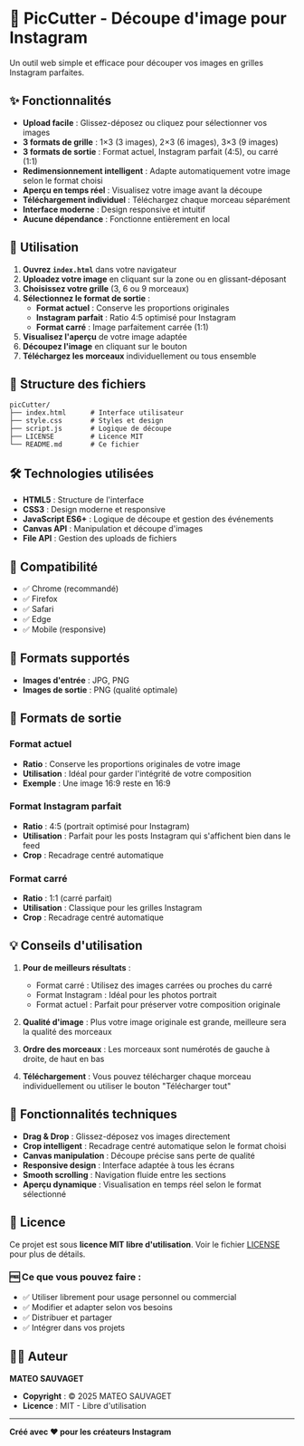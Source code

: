 # 📸 PicCutter - Découpe d'image pour Instagram

Un outil web simple et efficace pour découper vos images en grilles Instagram parfaites.

## ✨ Fonctionnalités

- **Upload facile** : Glissez-déposez ou cliquez pour sélectionner vos images
- **3 formats de grille** : 1×3 (3 images), 2×3 (6 images), 3×3 (9 images)
- **3 formats de sortie** : Format actuel, Instagram parfait (4:5), ou carré (1:1)
- **Redimensionnement intelligent** : Adapte automatiquement votre image selon le format choisi
- **Aperçu en temps réel** : Visualisez votre image avant la découpe
- **Téléchargement individuel** : Téléchargez chaque morceau séparément
- **Interface moderne** : Design responsive et intuitif
- **Aucune dépendance** : Fonctionne entièrement en local

## 🚀 Utilisation

1. **Ouvrez `index.html`** dans votre navigateur
2. **Uploadez votre image** en cliquant sur la zone ou en glissant-déposant
3. **Choisissez votre grille** (3, 6 ou 9 morceaux)
4. **Sélectionnez le format de sortie** :
   - **Format actuel** : Conserve les proportions originales
   - **Instagram parfait** : Ratio 4:5 optimisé pour Instagram
   - **Format carré** : Image parfaitement carrée (1:1)
5. **Visualisez l'aperçu** de votre image adaptée
6. **Découpez l'image** en cliquant sur le bouton
7. **Téléchargez les morceaux** individuellement ou tous ensemble

## 📁 Structure des fichiers

```
picCutter/
├── index.html      # Interface utilisateur
├── style.css       # Styles et design
├── script.js       # Logique de découpe
├── LICENSE         # Licence MIT
└── README.md       # Ce fichier
```

## 🛠 Technologies utilisées

- **HTML5** : Structure de l'interface
- **CSS3** : Design moderne et responsive
- **JavaScript ES6+** : Logique de découpe et gestion des événements
- **Canvas API** : Manipulation et découpe d'images
- **File API** : Gestion des uploads de fichiers

## 📱 Compatibilité

- ✅ Chrome (recommandé)
- ✅ Firefox
- ✅ Safari
- ✅ Edge
- ✅ Mobile (responsive)

## 🎯 Formats supportés

- **Images d'entrée** : JPG, PNG
- **Images de sortie** : PNG (qualité optimale)

## 📐 Formats de sortie

### Format actuel
- **Ratio** : Conserve les proportions originales de votre image
- **Utilisation** : Idéal pour garder l'intégrité de votre composition
- **Exemple** : Une image 16:9 reste en 16:9

### Format Instagram parfait
- **Ratio** : 4:5 (portrait optimisé pour Instagram)
- **Utilisation** : Parfait pour les posts Instagram qui s'affichent bien dans le feed
- **Crop** : Recadrage centré automatique

### Format carré
- **Ratio** : 1:1 (carré parfait)
- **Utilisation** : Classique pour les grilles Instagram
- **Crop** : Recadrage centré automatique

## 💡 Conseils d'utilisation

1. **Pour de meilleurs résultats** : 
   - Format carré : Utilisez des images carrées ou proches du carré
   - Format Instagram : Idéal pour les photos portrait
   - Format actuel : Parfait pour préserver votre composition originale

2. **Qualité d'image** : Plus votre image originale est grande, meilleure sera la qualité des morceaux

3. **Ordre des morceaux** : Les morceaux sont numérotés de gauche à droite, de haut en bas

4. **Téléchargement** : Vous pouvez télécharger chaque morceau individuellement ou utiliser le bouton "Télécharger tout"

## 🔧 Fonctionnalités techniques

- **Drag & Drop** : Glissez-déposez vos images directement
- **Crop intelligent** : Recadrage centré automatique selon le format choisi
- **Canvas manipulation** : Découpe précise sans perte de qualité
- **Responsive design** : Interface adaptée à tous les écrans
- **Smooth scrolling** : Navigation fluide entre les sections
- **Aperçu dynamique** : Visualisation en temps réel selon le format sélectionné

## 📝 Licence

Ce projet est sous **licence MIT libre d'utilisation**. Voir le fichier [LICENSE](LICENSE) pour plus de détails.

### 🆓 Ce que vous pouvez faire :
- ✅ Utiliser librement pour usage personnel ou commercial
- ✅ Modifier et adapter selon vos besoins
- ✅ Distribuer et partager
- ✅ Intégrer dans vos projets

## 👨‍💻 Auteur

**MATEO SAUVAGET**

- **Copyright** : © 2025 MATEO SAUVAGET
- **Licence** : MIT - Libre d'utilisation

---

**Créé avec ❤️ pour les créateurs Instagram** 